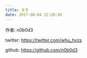 ```yaml
---
title: 关于
date: 2017-08-04 22:20:36
---
```


作者: n0b0d3

twitter: https://twitter.com/whu_hyzs

github: https://github.com/n0b0d3
